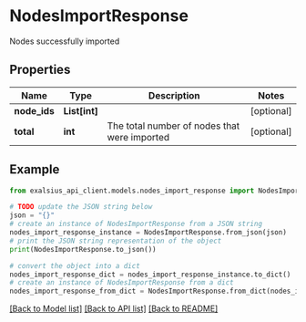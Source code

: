 # NodesImportResponse

Nodes successfully imported

## Properties

Name | Type | Description | Notes
------------ | ------------- | ------------- | -------------
**node_ids** | **List[int]** |  | [optional] 
**total** | **int** | The total number of nodes that were imported | [optional] 

## Example

```python
from exalsius_api_client.models.nodes_import_response import NodesImportResponse

# TODO update the JSON string below
json = "{}"
# create an instance of NodesImportResponse from a JSON string
nodes_import_response_instance = NodesImportResponse.from_json(json)
# print the JSON string representation of the object
print(NodesImportResponse.to_json())

# convert the object into a dict
nodes_import_response_dict = nodes_import_response_instance.to_dict()
# create an instance of NodesImportResponse from a dict
nodes_import_response_from_dict = NodesImportResponse.from_dict(nodes_import_response_dict)
```
[[Back to Model list]](../README.md#documentation-for-models) [[Back to API list]](../README.md#documentation-for-api-endpoints) [[Back to README]](../README.md)


